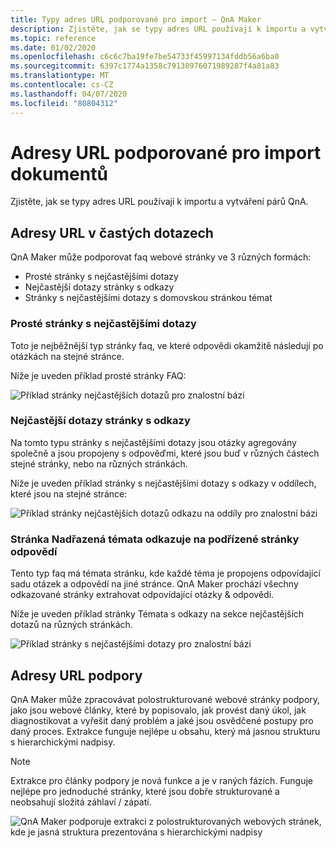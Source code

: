 ```yaml
---
title: Typy adres URL podporované pro import – QnA Maker
description: Zjistěte, jak se typy adres URL používají k importu a vytváření párů QnA.
ms.topic: reference
ms.date: 01/02/2020
ms.openlocfilehash: c6c6c7ba19fe7be54733f45997134fddb56a6ba0
ms.sourcegitcommit: 6397c1774a1358c79138976071989287f4a81a83
ms.translationtype: MT
ms.contentlocale: cs-CZ
ms.lasthandoff: 04/07/2020
ms.locfileid: "80804312"
---
```

# <a name="urls-supported-for-importing-documents"></a>Adresy URL podporované pro import dokumentů

Zjistěte, jak se typy adres URL používají k importu a vytváření párů QnA.

## <a name="faq-urls"></a>Adresy URL v častých dotazech

QnA Maker může podporovat faq webové stránky ve 3 různých formách:

* Prosté stránky s nejčastějšími dotazy
* Nejčastější dotazy stránky s odkazy
* Stránky s nejčastějšími dotazy s domovskou stránkou témat

### <a name="plain-faq-pages"></a>Prosté stránky s nejčastějšími dotazy

Toto je nejběžnější typ stránky faq, ve které odpovědi okamžitě následují po otázkách na stejné stránce.

Níže je uveden příklad prosté stránky FAQ:

![Příklad stránky nejčastějších dotazů pro znalostní bázi](./media/qnamaker-concepts-datasources/plain-faq.png)


### <a name="faq-pages-with-links"></a>Nejčastější dotazy stránky s odkazy

Na tomto typu stránky s nejčastějšími dotazy jsou otázky agregovány společně a jsou propojeny s odpověďmi, které jsou buď v různých částech stejné stránky, nebo na různých stránkách.

Níže je uveden příklad stránky s nejčastějšími dotazy s odkazy v oddílech, které jsou na stejné stránce:

 ![Příklad stránky nejčastějších dotazů odkazu na oddíly pro znalostní bázi](./media/qnamaker-concepts-datasources/sectionlink-faq.png)


### <a name="parent-topics-page-links-to-child-answers-pages"></a>Stránka Nadřazená témata odkazuje na podřízené stránky odpovědí

Tento typ faq má témata stránku, kde každé téma je propojens odpovídající sadu otázek a odpovědí na jiné stránce. QnA Maker prochází všechny odkazované stránky extrahovat odpovídající otázky & odpovědi.

Níže je uveden příklad stránky Témata s odkazy na sekce nejčastějších dotazů na různých stránkách.

 ![Příklad stránky s nejčastějšími dotazy pro znalostní bázi](./media/qnamaker-concepts-datasources/topics-faq.png)

## <a name="support-urls"></a>Adresy URL podpory

QnA Maker může zpracovávat polostrukturované webové stránky podpory, jako jsou webové články, které by popisovalo, jak provést daný úkol, jak diagnostikovat a vyřešit daný problém a jaké jsou osvědčené postupy pro daný proces. Extrakce funguje nejlépe u obsahu, který má jasnou strukturu s hierarchickými nadpisy.

> [!NOTE]
> Extrakce pro články podpory je nová funkce a je v raných fázích. Funguje nejlépe pro jednoduché stránky, které jsou dobře strukturované a neobsahují složitá záhlaví / zápatí.

![QnA Maker podporuje extrakci z polostrukturovaných webových stránek, kde je jasná struktura prezentována s hierarchickými nadpisy](./media/qnamaker-concepts-datasources/support-web-pages-with-heirarchical-structure.png)